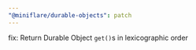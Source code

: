 ```yaml
---
"@miniflare/durable-objects": patch
---
```


fix: Return Durable Object `get()`s in lexicographic order
